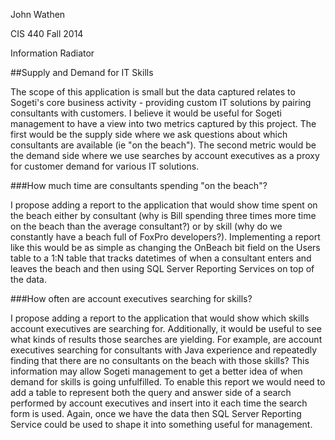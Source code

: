 John Wathen

CIS 440 Fall 2014

Information Radiator

##Supply and Demand for IT Skills

The scope of this application is small but the data captured relates to Sogeti's core business activity - providing custom IT solutions by pairing consultants with customers.  I believe it would be useful for Sogeti management to have a view into two metrics captured by this project.  The first would be the supply side where we ask questions about which consultants are available (ie "on the beach").  The second metric would be the demand side where we use searches by account executives as a proxy for customer demand for various IT solutions.   

###How much time are consultants spending "on the beach"?

I propose adding a report to the application that would show time spent on the beach either by consultant (why is Bill spending three times more time on the beach than the average consultant?) or by skill (why do we constantly have a beach full of FoxPro developers?).  Implementing a report like this would be as simple as changing the OnBeach bit field on the Users table to a 1:N table that tracks datetimes of when a consultant enters and leaves the beach and then using SQL Server Reporting Services on top of the data.

###How often are account executives searching for skills?

I propose adding a report to the application that would show which skills account executives are searching for.  Additionally, it would be useful to see what kinds of results those searches are yielding.  For example, are account executives searching for consultants with Java experience and repeatedly finding that there are no consultants on the beach with those skills?  This information may allow Sogeti management to get a better idea of when demand for skills is going unfulfilled.  To enable this report we would need to add a table to represent both the query and answer side of a search performed by account executives and insert into it each time the search form is used.  Again, once we have the data then SQL Server Reporting Service could be used to shape it into something useful for management.